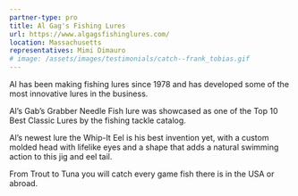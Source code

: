 ```yaml
---
partner-type: pro
title: Al Gag's Fishing Lures
url: https://www.algagsfishinglures.com/
location: Massachusetts
representatives: Mimi Dimauro
# image: /assets/images/testimonials/catch--frank_tobias.gif
---
```


Al has been making fishing lures since 1978 and has developed some of the most innovative lures in the business. 

Al’s Gab’s Grabber Needle Fish lure was showcased as one of the Top 10 Best Classic Lures by the fishing tackle catalog.

Al’s newest lure the Whip-It Eel is his best invention yet, with a custom molded head with lifelike eyes and a shape that adds a natural swimming action to this jig and eel tail. 

From Trout to Tuna you will catch every game fish there is in the USA or abroad.